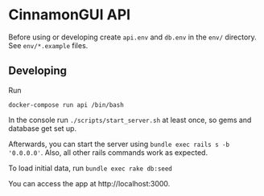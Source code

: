 # CinnamonGUI API

Before using or developing create `api.env` and `db.env` in the `env/` directory. See `env/*.example` files.

## Developing

Run

```
docker-compose run api /bin/bash
```

In the console run `./scripts/start_server.sh` at least once, so gems and database get set up.

Afterwards, you can start the server using `bundle exec rails s -b '0.0.0.0'`. Also, all other rails commands work as expected.

To load initial data, run `bundle exec rake db:seed`

You can access the app at http://localhost:3000.
